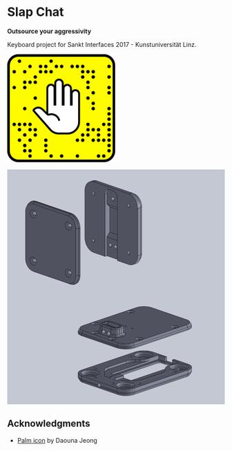 # Slap Chat

**Outsource your aggressivity**

Keyboard project for Sankt Interfaces 2017 - Kunstuniversität Linz.



<img src="https://raw.githubusercontent.com/wes06/slap-chat/master/Graphics/png/SlapChat-HandLogo.png" height="250px" width="250px"></img>

![](https://raw.githubusercontent.com/wes06/slap-chat/master/Imgs/slapchat-assembly.png)



## Acknowledgments

* <a href="https://thenounproject.com/term/slap/414681/" target="_blank">Palm icon</a> by Daouna Jeong


